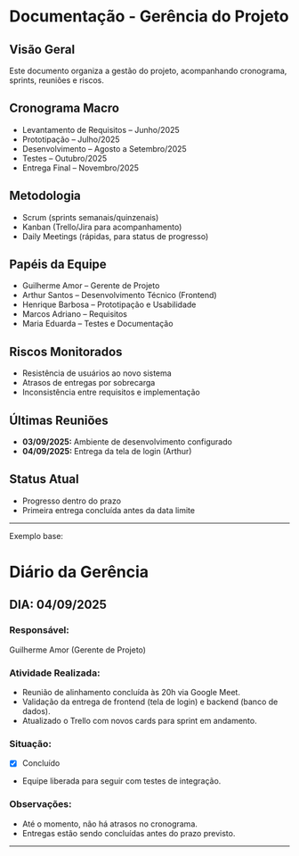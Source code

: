# Documentação - Gerência do Projeto

## Visão Geral
Este documento organiza a gestão do projeto, acompanhando cronograma, sprints, reuniões e riscos.

## Cronograma Macro
- Levantamento de Requisitos – Junho/2025
- Prototipação – Julho/2025
- Desenvolvimento – Agosto a Setembro/2025
- Testes – Outubro/2025
- Entrega Final – Novembro/2025

## Metodologia
- Scrum (sprints semanais/quinzenais)
- Kanban (Trello/Jira para acompanhamento)
- Daily Meetings (rápidas, para status de progresso)

## Papéis da Equipe
- Guilherme Amor  – Gerente de Projeto
- Arthur Santos – Desenvolvimento Técnico (Frontend)
- Henrique Barbosa – Prototipação e Usabilidade
- Marcos Adriano – Requisitos
- Maria Eduarda – Testes e Documentação

## Riscos Monitorados
- Resistência de usuários ao novo sistema
- Atrasos de entregas por sobrecarga
- Inconsistência entre requisitos e implementação

## Últimas Reuniões
- **03/09/2025:** Ambiente de desenvolvimento configurado
- **04/09/2025:** Entrega da tela de login (Arthur)

## Status Atual
- Progresso dentro do prazo
- Primeira entrega concluída antes da data limite
---------------------------------------------------------------------------------------------------------------------------------------


Exemplo base:
# Diário da Gerência

## DIA: 04/09/2025
### Responsável:
Guilherme Amor (Gerente de Projeto)

### Atividade Realizada:
- Reunião de alinhamento concluída às 20h via Google Meet.
- Validação da entrega de frontend (tela de login) e backend (banco de dados).
- Atualizado o Trello com novos cards para sprint em andamento.

### Situação:
- [x] Concluído  
- Equipe liberada para seguir com testes de integração.

### Observações:
- Até o momento, não há atrasos no cronograma.
- Entregas estão sendo concluídas antes do prazo previsto.
---------------------------------------------------------------------------------------------------------------------------------------

